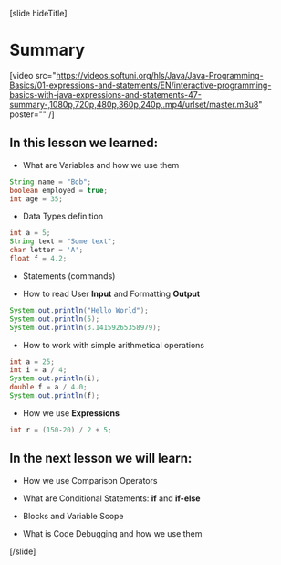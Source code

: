 [slide hideTitle]
# Summary

[video src="https://videos.softuni.org/hls/Java/Java-Programming-Basics/01-expressions-and-statements/EN/interactive-programming-basics-with-java-expressions-and-statements-47-summary-,1080p,720p,480p,360p,240p,.mp4/urlset/master.m3u8" poster="" /]

## In this lesson we learned: 

- What are Variables and how we use them

```java
String name = "Bob";
boolean employed = true;
int age = 35;
```

- Data Types definition

``` java
int a = 5;
String text = "Some text";
char letter = 'A';
float f = 4.2;
```

- Statements (commands)

- How to read User **Input** and Formatting **Output**

```java live
System.out.println("Hello World");
System.out.println(5);
System.out.println(3.14159265358979);
```

- How to work with simple arithmetical operations

```java live
int a = 25;
int i = a / 4;
System.out.println(i);
double f = a / 4.0;
System.out.println(f);
```

- How we use **Expressions** 

```java
int r = (150-20) / 2 + 5;
```

## In the next lesson we will learn:

- How we use Comparison Operators

- What are Conditional Statements: **if** and **if-else**

- Blocks and Variable Scope

- What is Code Debugging and how we use them

[/slide]